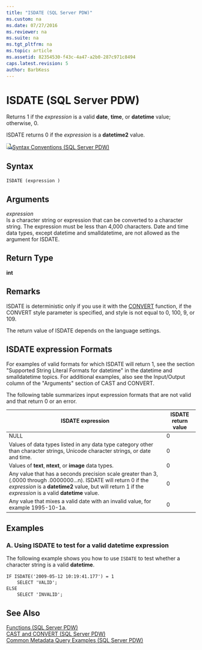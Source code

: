 ```yaml
---
title: "ISDATE (SQL Server PDW)"
ms.custom: na
ms.date: 07/27/2016
ms.reviewer: na
ms.suite: na
ms.tgt_pltfrm: na
ms.topic: article
ms.assetid: 82354530-f43c-4a47-a2b0-287c971c8494
caps.latest.revision: 5
author: BarbKess
---
```

# ISDATE (SQL Server PDW)
Returns 1 if the *expression* is a valid **date**, **time**, or **datetime** value; otherwise, 0.  
  
ISDATE returns 0 if the *expression* is a **datetime2** value.  
  
![Topic link icon](../../mpp/sqlpdw/media/Topic_Link.gif "Topic_Link")[Syntax Conventions &#40;SQL Server PDW&#41;](../../mpp/sqlpdw/syntax-conventions-sql-server-pdw.md)  
  
## Syntax  
  
```  
ISDATE (expression )  
```  
  
## Arguments  
*expression*  
Is a character string or expression that can be converted to a character string. The expression must be less than 4,000 characters. Date and time data types, except datetime and smalldatetime, are not allowed as the argument for ISDATE.  
  
## Return Type  
**int**  
  
## Remarks  
ISDATE is deterministic only if you use it with the [CONVERT](../../mpp/sqlpdw/cast-and-convert-sql-server-pdw.md) function, if the CONVERT style parameter is specified, and style is not equal to 0, 100, 9, or 109.  
  
The return value of ISDATE depends on the language settings.  
  
## ISDATE expression Formats  
For examples of valid formats for which ISDATE will return 1, see the section "Supported String Literal Formats for datetime" in the datetime and smalldatetime topics. For additional examples, also see the Input/Output column of the "Arguments" section of CAST and CONVERT.  
  
The following table summarizes input expression formats that are not valid and that return 0 or an error.  
  
|ISDATE expression|ISDATE return value|  
|---------------------|-----------------------|  
|NULL|0|  
|Values of data types listed in any data type category other than character strings, Unicode character strings, or date and time.|0|  
|Values of **text**, **ntext**, or **image** data types.|0|  
|Any value that has a seconds precision scale greater than 3, (.0000 through .0000000...n). ISDATE will return 0 if the *expression* is a **datetime2** value, but will return 1 if the *expression* is a valid **datetime** value.|0|  
|Any value that mixes a valid date with an invalid value, for example 1995-10-1a.|0|  
  
## Examples  
  
### A. Using ISDATE to test for a valid datetime expression  
The following example shows you how to use `ISDATE` to test whether a character string is a valid **datetime**.  
  
```  
IF ISDATE('2009-05-12 10:19:41.177') = 1  
    SELECT 'VALID';  
ELSE  
    SELECT 'INVALID';  
```  
  
## See Also  
[Functions &#40;SQL Server PDW&#41;](../../mpp/sqlpdw/functions-sql-server-pdw.md)  
[CAST and CONVERT &#40;SQL Server PDW&#41;](../../mpp/sqlpdw/cast-and-convert-sql-server-pdw.md)  
[Common Metadata Query Examples &#40;SQL Server PDW&#41;](../../mpp/sqlpdw/common-metadata-query-examples-sql-server-pdw.md)  
  
